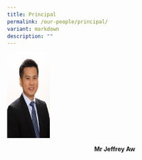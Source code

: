 ```yaml
---
title: Principal
permalink: /our-people/principal/
variant: markdown
description: ""
---
```

<img height="200" width="100" src="/images/Mr_Jeffrey_Aw.jpeg">

**<center>Mr Jeffrey Aw</center>**